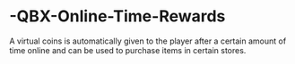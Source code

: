 # -QBX-Online-Time-Rewards
A virtual coins is automatically given to the player after a certain amount of time online and can be used to purchase items in certain stores.
